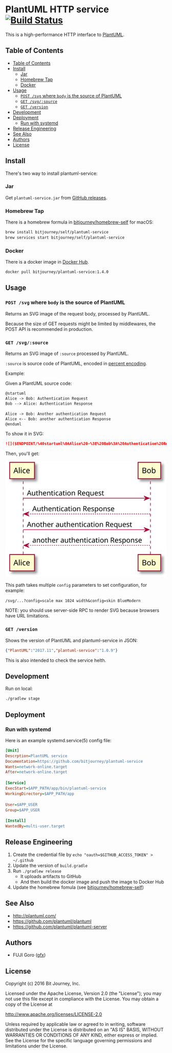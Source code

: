 
# PlantUML HTTP service [![Build Status](https://travis-ci.org/bitjourney/plantuml-service.svg?branch=master)](https://travis-ci.org/bitjourney/plantuml-service)

This is a high-performance HTTP interface to [PlantUML](http://plantuml.com/).


## Table of Contents

<!-- TOC depthFrom:2 -->

- [Table of Contents](#table-of-contents)
- [Install](#install)
  - [Jar](#jar)
  - [Homebrew Tap](#homebrew-tap)
  - [Docker](#docker)
- [Usage](#usage)
  - [`POST /svg` where `body` is the source of PlantUML](#post-svg-where-body-is-the-source-of-plantuml)
  - [`GET /svg/:source`](#get-svgsource)
  - [`GET /version`](#get-version)
- [Development](#development)
- [Deployment](#deployment)
  - [Run with systemd](#run-with-systemd)
- [Release Engineering](#release-engineering)
- [See Also](#see-also)
- [Authors](#authors)
- [License](#license)

<!-- /TOC -->

## Install

There's two way to install plantuml-service:

### Jar

Get `plantuml-service.jar` from [GitHub releases](https://github.com/bitjourney/plantuml-service/releases).

### Homebrew Tap

There is a homebrew formula in [bitjourney/homebrew-self](https://github.com/bitjourney/homebrew-self) for macOS:

```sh
brew install bitjourney/self/plantuml-service
brew services start bitjourney/self/plantuml-service
```

### Docker

There is a docker image in [Docker Hub](https://hub.docker.com/r/bitjourney/plantuml-service/).

```sh
docker pull bitjourney/plantuml-service:1.4.0
```

## Usage

### `POST /svg` where `body` is the source of PlantUML


Returns an SVG image of the request body, processed by PlantUML.

Because the size of GET requests might be limited by middlewares, the POST API is recommended in production.

### `GET /svg/:source`

Returns an SVG image of `:source` processed by PlantUML.

`:source` is source code of PlantUML, encoded in [percent encoding](https://en.wikipedia.org/wiki/Percent-encoding).

Example:

Given a PlantUML source code:

```plantuml
@startuml
Alice -> Bob: Authentication Request
Bob --> Alice: Authentication Response

Alice -> Bob: Another authentication Request
Alice <-- Bob: another authentication Response
@enduml
```

To show it in SVG:

```markdown
![]($ENDPOINT/%40startuml%0AAlice%20-%3E%20Bob%3A%20Authentication%20Request%0ABob%20--%3E%20Alice%3A%20Authentication%20Response%0A%0AAlice%20-%3E%20Bob%3A%20Another%20authentication%20Request%0AAlice%20%3C--%20Bob%3A%20another%20authentication%20Response%0A%40enduml%0A)
```

Then, you'll get:

![sample](assets/sample_plantuml.svg)

This path takes multiple `config` parameters to set configuration, for example:

`/svg/...?config=scale max 1024 width&config=skin BlueModern`

NOTE: you should use server-side RPC to render SVG because browsers have URL limitations.

### `GET /version`

Shows the version of PlantUML and plantuml-service in JSON:

```json
{"PlantUML":"2017.11","plantuml-service":"1.0.9"}
```

This is also intended to check the service helth.

## Development

Run on local:

```sh
./gradlew stage
```

## Deployment

### Run with systemd

Here is an example systemd.service(5) config file:

```ini
[Unit]
Descrption=PlantUML service
Documentation=https://github.com/bitjourney/plantuml-service
Wants=network-online.target
After=network-online.target

[Service]
ExecStart=$APP_PATH/app/bin/plantuml-service
WorkingDirectory=$APP_PATH/app

User=$APP_USER
Group=$APP_USER

[Install]
WantedBy=multi-user.target
```

## Release Engineering

1. Create the credential file by `echo "oauth=$GITHUB_ACCESS_TOKEN" > ~/.github`
2. Update the version of `build.gradle`
3. Run `./gradlew release`
   - It uploads artifacts to GitHub
   - And then build the docker image and push the image to Docker Hub
4. Update the homebrew fomula (see [bitjourney/homebrew-self](https://github.com/bitjourney/homebrew-self))

## See Also

* http://plantuml.com/
* https://github.com/plantuml/plantuml
* https://github.com/plantuml/plantuml-server

## Authors

* FUJI Goro ([gfx](https://github.com/gfx))

## License

Copyright (c) 2016 Bit Journey, Inc.

Licensed under the Apache License, Version 2.0 (the "License");
you may not use this file except in compliance with the License.
You may obtain a copy of the License at

http://www.apache.org/licenses/LICENSE-2.0

Unless required by applicable law or agreed to in writing, software
distributed under the License is distributed on an "AS IS" BASIS,
WITHOUT WARRANTIES OR CONDITIONS OF ANY KIND, either express or implied.
See the License for the specific language governing permissions and
limitations under the License.
